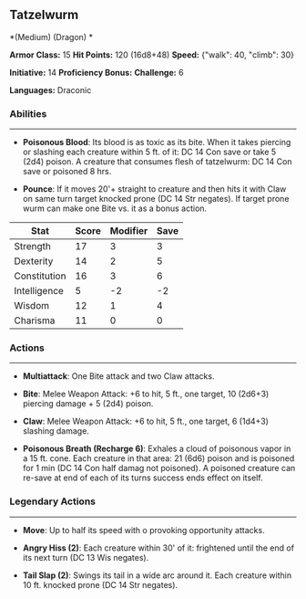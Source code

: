 ## Tatzelwurm
*(Medium) (Dragon) *

**Armor Class:** 15
**Hit Points:** 120 (16d8+48)
**Speed:** {"walk": 40, "climb": 30}

**Initiative:** 14
**Proficiency Bonus:**
**Challenge:** 6

**Languages:** Draconic

### Abilities
 --- 
- **Poisonous Blood**: Its blood is as toxic as its bite. When it takes piercing or slashing each creature within 5 ft. of it: DC 14 Con save or take 5 (2d4) poison. A creature that consumes flesh of tatzelwurm: DC 14 Con save or poisoned 8 hrs. 

- **Pounce**: If it moves 20'+ straight to creature and then hits it with Claw on same turn target knocked prone (DC 14 Str negates). If target prone wurm can make one Bite vs. it as a bonus action.



| Stat | Score | Modifier | Save |
| ---- | ---- | ---- | ---- |
| Strength | 17 | 3 | 3 |
| Dexterity | 14 | 2 | 5 |
| Constitution | 16 | 3 | 6 |
| Intelligence | 5 | -2 | -2 |
| Wisdom | 12 | 1 | 4 |
| Charisma | 11 | 0 | 0 |

### Actions
 --- 
- **Multiattack**: One Bite attack and two Claw attacks.

- **Bite**: Melee Weapon Attack: +6 to hit, 5 ft., one target, 10 (2d6+3) piercing damage + 5 (2d4) poison.

- **Claw**: Melee Weapon Attack: +6 to hit, 5 ft., one target, 6 (1d4+3) slashing damage.

- **Poisonous Breath (Recharge 6)**: Exhales a cloud of poisonous vapor in a 15 ft. cone. Each creature in that area: 21 (6d6) poison and is poisoned for 1 min (DC 14 Con half damag not poisoned). A poisoned creature can re-save at end of each of its turns success ends effect on itself.

### Legendary Actions
 --- 
- **Move**: Up to half its speed with o provoking opportunity attacks.

- **Angry Hiss (2)**: Each creature within 30' of it: frightened until the end of its next turn (DC 13 Wis negates).

- **Tail Slap (2)**: Swings its tail in a wide arc around it. Each creature within 10 ft. knocked prone (DC 14 Str negates).

